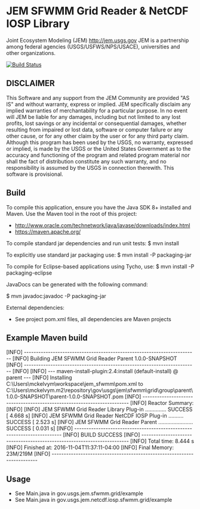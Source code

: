 # JEM SFWMM Grid Reader & NetCDF IOSP Library
Joint Ecosystem Modeling (JEM)
http://jem.usgs.gov
JEM is a partnership among federal agencies (USGS/USFWS/NPS/USACE), universities and other organizations.

[![Build Status](https://travis-ci.org/usgs/jem-sfwmm-grid-reader.svg?branch=master)](https://travis-ci.org/usgs/jem-sfwmm-grid-reader)

## DISCLAIMER
This Software and any support from the JEM Community are provided
"AS IS" and without warranty, express or implied. JEM specifically
disclaim any implied warranties of merchantability for a particular
purpose. In no event will JEM be liable for any damages, including
but not limited to any lost profits, lost savings or any incidental
or consequential damages, whether resulting from impaired or
lost data, software or computer failure or any other cause, or
for any other claim by the user or for any third party claim.
Although this program has been used by the USGS, no warranty,
expressed or implied, is made by the USGS or the United States
Government as to the accuracy and functioning of the program
and related program material nor shall the fact of distribution
constitute any such warranty, and no responsibility is assumed
by the USGS in connection therewith.  This software is provisional.

## Build
To compile this application, ensure you have the Java SDK 8+ installed and Maven. Use the Maven tool in the root of this project:
 * http://www.oracle.com/technetwork/java/javase/downloads/index.html
 * https://maven.apache.org/
 
To compile standard jar dependencies and run unit tests:
$ mvn install

To explicitly use standard jar packaging use:
$ mvn install -P packaging-jar

To compile for Eclipse-based applications using Tycho, use: 
$ mvn install -P packaging-eclipse

JavaDocs can be generated with the following command:

$ mvn javadoc:javadoc -P packaging-jar

External dependencies:
 * See project pom.xml files, all dependencies are Maven projects

## Example Maven build
[INFO] ------------------------------------------------------------------------
[INFO] Building JEM SFWMM Grid Reader Parent 1.0.0-SNAPSHOT
[INFO] ------------------------------------------------------------------------
[INFO]
[INFO] --- maven-install-plugin:2.4:install (default-install) @ parent ---
[INFO] Installing C:\Users\mckelvym\workspace\jem_sfwmm\pom.xml to C:\Users\mckelvym\.m2\repository\gov\usgs\jem\sfwmm\grid\group\parent\1.0.0-SNAPSHOT\parent-1.0.0-SNAPSHOT.pom
[INFO] ------------------------------------------------------------------------
[INFO] Reactor Summary:
[INFO]
[INFO] JEM SFWMM Grid Reader Library Plug-in .............. SUCCESS [  4.668 s]
[INFO] JEM SFWMM Grid Reader NetCDF IOSP Plug-in .......... SUCCESS [  2.523 s]
[INFO] JEM SFWMM Grid Reader Parent ....................... SUCCESS [  0.031 s]
[INFO] ------------------------------------------------------------------------
[INFO] BUILD SUCCESS
[INFO] ------------------------------------------------------------------------
[INFO] Total time: 8.444 s
[INFO] Finished at: 2016-11-04T11:37:11-04:00
[INFO] Final Memory: 23M/219M
[INFO] ------------------------------------------------------------------------

## Usage
 - See Main.java in gov.usgs.jem.sfwmm.grid/example
 - See Main.java in gov.usgs.jem.netcdf.iosp.sfwmm.grid/example